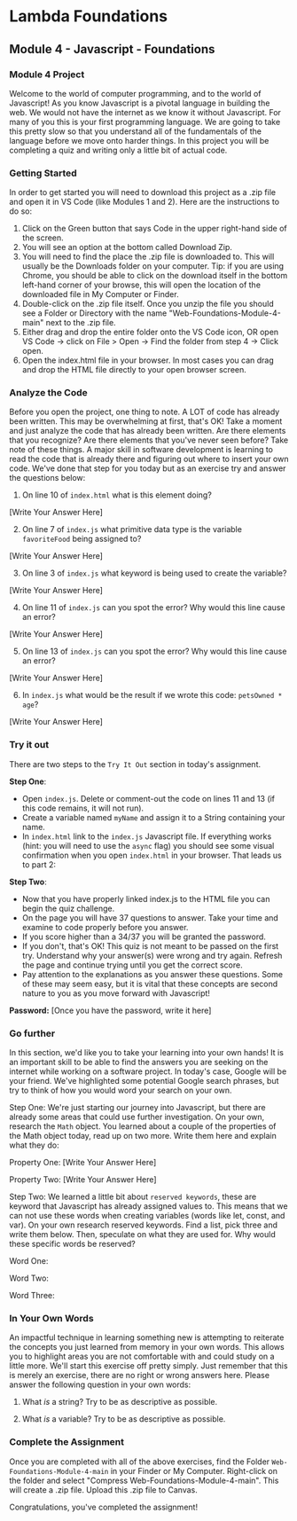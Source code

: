 # Lambda Foundations

## Module 4 - Javascript - Foundations

### Module 4 Project

Welcome to the world of computer programming, and to the world of Javascript! As you know Javascript is a pivotal language in building the web. We would not have the internet as we know it without Javascript. For many of you this is your first programming language. We are going to take this pretty slow so that you understand all of the fundamentals of the language before we move onto harder things. In this project you will be completing a quiz and writing only a little bit of actual code.

### Getting Started

In order to get started you will need to download this project as a .zip file and open it in VS Code (like Modules 1 and 2). Here are the instructions to do so:

1. Click on the Green button that says Code in the upper right-hand side of the screen.
2. You will see an option at the bottom called Download Zip.
3. You will need to find the place the .zip file is downloaded to. This will usually be the Downloads folder on your computer. Tip: if you are using Chrome, you should be able to click on the download itself in the bottom left-hand corner of your browse, this will open the location of the downloaded file in My Computer or Finder.
4. Double-click on the .zip file itself. Once you unzip the file you should see a Folder or Directory with the name "Web-Foundations-Module-4-main" next to the .zip file.
5. Either drag and drop the entire folder onto the VS Code icon, OR open VS Code -> click on File > Open -> Find the folder from step 4 -> Click open.
6. Open the index.html file in your browser. In most cases you can drag and drop the HTML file directly to your open browser screen.

### Analyze the Code

Before you open the project, one thing to note. A LOT of code has already been written. This may be overwhelming at first, that's OK! Take a moment and just analyze the code that has already been written. Are there elements that you recognize? Are there elements that you've never seen before? Take note of these things. A major skill in software development is learning to read the code that is already there and figuring out where to insert your own code. We've done that step for you today but as an exercise try and answer the questions below:

1. On line 10 of `index.html` what is this element doing?

[Write Your Answer Here]

2. On line 7 of `index.js` what primitive data type is the variable `favoriteFood` being assigned to?

[Write Your Answer Here]

3. On line 3 of `index.js` what keyword is being used to create the variable?

[Write Your Answer Here]

4. On line 11 of `index.js` can you spot the error? Why would this line cause an error?

[Write Your Answer Here]

5. On line 13 of `index.js` can you spot the error? Why would this line cause an error?

[Write Your Answer Here]

6. In `index.js` what would be the result if we wrote this code: `petsOwned * age`?

[Write Your Answer Here]

### Try it out

There are two steps to the `Try It Out` section in today's assignment.

**Step One**:

- Open `index.js`. Delete or comment-out the code on lines 11 and 13 (if this code remains, it will not run).
- Create a variable named `myName` and assign it to a String containing your name.
- In `index.html` link to the `index.js` Javascript file. If everything works (hint: you will need to use the `async` flag) you should see some visual confirmation when you open `index.html` in your browser. That leads us to part 2:

**Step Two**:

- Now that you have properly linked index.js to the HTML file you can begin the quiz challenge.
- On the page you will have 37 questions to answer. Take your time and examine to code properly before you answer.
- If you score higher than a 34/37 you will be granted the password.
- If you don't, that's OK! This quiz is not meant to be passed on the first try. Understand why your answer(s) were wrong and try again. Refresh the page and continue trying until you get the correct score.
- Pay attention to the explanations as you answer these questions. Some of these may seem easy, but it is vital that these concepts are second nature to you as you move forward with Javascript!

**Password:** [Once you have the password, write it here]

### Go further

In this section, we'd like you to take your learning into your own hands! It is an important skill to be able to find the answers you are seeking on the internet while working on a software project. In today's case, Google will be your friend. We've highlighted some potential Google search phrases, but try to think of how you would word your search on your own.

Step One: We're just starting our journey into Javascript, but there are already some areas that could use further investigation. On your own, research the `Math` object. You learned about a couple of the properties of the Math object today, read up on two more. Write them here and explain what they do:

Property One: [Write Your Answer Here]

Property Two: [Write Your Answer Here]

Step Two: We learned a little bit about `reserved keywords`, these are keyword that Javascript has already assigned values to. This means that we can not use these words when creating variables (words like let, const, and var). On your own research reserved keywords. Find a list, pick three and write them below. Then, speculate on what they are used for. Why would these specific words be reserved?

Word One:

Word Two:

Word Three:

### In Your Own Words

An impactful technique in learning something new is attempting to reiterate the concepts you just learned from memory in your own words. This allows you to highlight areas you are not comfortable with and could study on a little more. We'll start this exercise off pretty simply. Just remember that this is merely an exercise, there are no right or wrong answers here. Please answer the following question in your own words:

1. What _is_ a string? Try to be as descriptive as possible.

2. What _is_ a variable? Try to be as descriptive as possible.

### Complete the Assignment

Once you are completed with all of the above exercises, find the Folder `Web-Foundations-Module-4-main` in your Finder or My Computer. Right-click on the folder and select "Compress Web-Foundations-Module-4-main". This will create a .zip file. Upload this .zip file to Canvas.  

Congratulations, you've completed the assignment!
